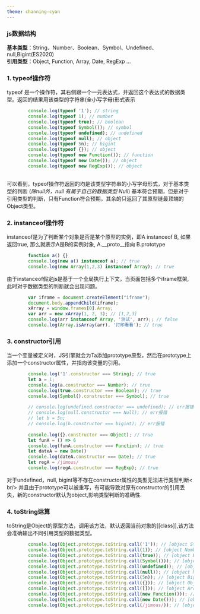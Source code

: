 ```yaml
---
theme: channing-cyan
---
```

### js数据结构

**基本类型**：String、Number、Boolean、Symbol、Undefined、null,Bigint(ES2020) <br />
**引用类型**：Object, Function, Array, Date, RegExp ...

### 1. typeof操作符
typeof 是一个操作符，其右侧跟一个一元表达式，并返回这个表达式的数据类型。返回的结果用该类型的字符串(全小写字母)形式表示

```js
        console.log(typeof '1'); // string
        console.log(typeof 1); // number
        console.log(typeof true); // boolean
        console.log(typeof Symbol()); // symbol
        console.log(typeof undefined); // undefined
        console.log(typeof null); // object
        console.log(typeof 5n); // bigint
        console.log(typeof {}); // object
        console.log(typeof new Function()); // function
        console.log(typeof new Date()); // object
        console.log(typeof new RegExp()); // object
        
```
可以看到，typeof操作符返回的均是该类型字符串的小写字母形式，对于基本类型的判断 (*除null外，null 有属于自己的数据类型 Null*) 基本符合预期，但是对于引用类型的判断，只有Function符合预期，其余的只返回了其原型链最顶端的Object类型。

### 2. instanceof操作符
instanceof是为了判断某个对象是否是某个原型的实例，即A instanceof B, 如果返回true, 那么就表示A是B的实例对象, A.__proto__指向 B.prototype <br />

```js
        function a() {}
        console.log(new a() instanceof a); // true
        console.log(new Array(1,2,3) instanceof Array); // true
```
由于instanceof假定js是基于一个全局执行上下文，当页面包括多个iframe框架,此时对于数据类型的判断就会出现问题。

```js
        var iframe = document.createElement("iframe");
        document.body.appendChild(iframe);
        xArray = window.frames[0].Array;
        var arr = new xArray(1, 2, 3); // [1,2,3]
        console.log(arr instanceof Array, '测试', arr);; // false
        console.log(Array.isArray(arr), '打印看看'); // true
```
### 3. constructor引用
当一个变量被定义时，JS引擎就会为Ta添加prototype原型，然后在prototype上添加一个constructor属性，并指向该变量的引用。
```js
        console.log('1'.constructor === String); // true
        let a = 1;
        console.log(a.constructor === Number); // true
        console.log(true.constructor === Boolean); // true
        console.log(Symbol().constructor === Symbol); // true
        
        // console.log(undefined.constructor === undefined); // err报错
        // console.log(null.constructor === Null); // err报错
        // let b = 5n;
        // console.log(b.constructor === bigint); // err报错
        
        console.log({}.constructor === Object); // true
        let funA = () => 6
        console.log(funA.constructor === Function); // true
        let dateA = new Date()
        console.log(dateA.constructor === Date); // true
        let regA = /jimous/
        console.log(regA.constructor === RegExp); // true
```
对于undefined，null, bigint等不存在constructor属性的类型无法进行类型判断< br/>
并且由于prototype可以被重写，有可能导致对原有constructor的引用丢失，新的constructor默认为object,影响类型判断的准确性.

### 4. toString运算
toString是Object的原型方法，调用该方法，默认返回当前对象的[[class]],该方法会准确输出不同引用类型的数据类型。

```js
        console.log(Object.prototype.toString.call('1')); // [object String]
        console.log(Object.prototype.toString.call(1)); // [object Number]
        console.log(Object.prototype.toString.call(true)); // [object Boolean]
        console.log(Object.prototype.toString.call(Symbol())); // [object Symbol]
        console.log(Object.prototype.toString.call(undefined)); // [object Undefined]
        console.log(Object.prototype.toString.call(null)); // [object Null]
        console.log(Object.prototype.toString.call(5n)); // [object BigInt]
        console.log(Object.prototype.toString.call({})); // [object Object]
        console.log(Object.prototype.toString.call([])); // [object Array]
        console.log(Object.prototype.toString.call(new Function())); // [object Function]
        console.log(Object.prototype.toString.call(new Date())); // [object Date]
        console.log(Object.prototype.toString.call(/jimous/)); // [object RegExp]
```
